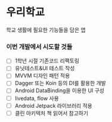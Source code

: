 # 우리학교
학교 생활에 필요한 기능들을 담은 앱

### 이번 개발에서 시도할 것들
- [ ] 1학년 시절 기존코드 리팩토링<br>
- [ ] 유닛테스트&UI 테스트 작성<br>
- [ ] MVVM 디자인 패턴 적용<br>
- [ ] Dagger 또는 Koin 등의 DI를 활용한 개발<br>
- [ ] Android DataBinding을 이용한 UI 구성<br>
- [ ] livedata, flow 사용<br>
- [ ] Android Jetpack 라이브러리 적용<br>
- [ ] 클린 아키텍처 책 읽어서 참고하기<br>
